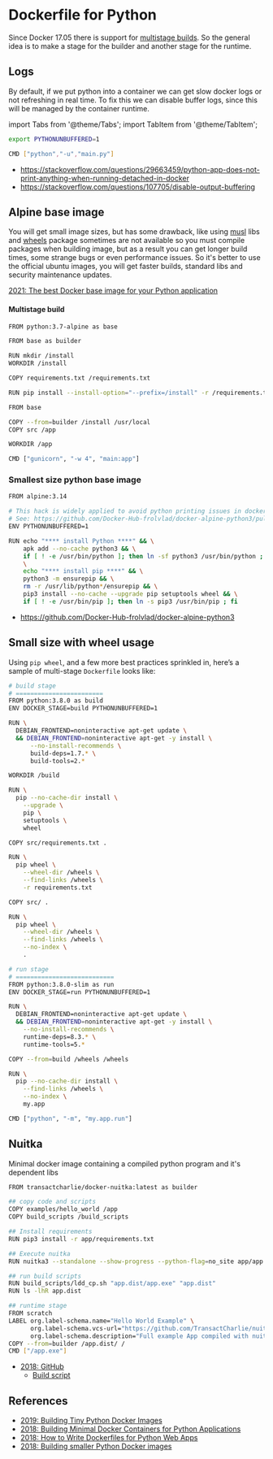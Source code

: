 # Dockerfile for Python

Since Docker 17.05 there is support for [multistage builds](https://docs.docker.com/develop/develop-images/multistage-build). So the general idea is to make a stage for the builder and another stage for the runtime.

## Logs

By default, if we put python into a container we can get slow docker logs or not refreshing in real time. To fix this we can disable buffer logs, since this will be managed by the container runtime.


import Tabs from '@theme/Tabs';
import TabItem from '@theme/TabItem';

<Tabs>
  <TabItem value="env" label="Using ENV" default>

```bash
export PYTHONUNBUFFERED=1
```
  </TabItem>
  <TabItem value="cli" label="Command line optin">

```bash
CMD ["python","-u","main.py"]
```
  </TabItem>
</Tabs>

* <https://stackoverflow.com/questions/29663459/python-app-does-not-print-anything-when-running-detached-in-docker>
* <https://stackoverflow.com/questions/107705/disable-output-buffering>

## Alpine base image

You will get small image sizes, but has some drawback, like using [musl](https://en.wikipedia.org/wiki/Musl) libs and [wheels](https://pythonwheels.com/) package sometimes are not available so you must compile packages when building image, but as a result you can get longer build times, some strange bugs or even performance issues. So it's better to use the official ubuntu images, you will get faster builds, standard libs and security maintenance updates.

[2021: The best Docker base image for your Python application](https://pythonspeed.com/articles/base-image-python-docker-images/)

#### Multistage build

```bash
FROM python:3.7-alpine as base

FROM base as builder

RUN mkdir /install
WORKDIR /install

COPY requirements.txt /requirements.txt

RUN pip install --install-option="--prefix=/install" -r /requirements.txt

FROM base

COPY --from=builder /install /usr/local
COPY src /app

WORKDIR /app

CMD ["gunicorn", "-w 4", "main:app"]
```

### Smallest size python base image

```bash
FROM alpine:3.14

# This hack is widely applied to avoid python printing issues in docker containers.
# See: https://github.com/Docker-Hub-frolvlad/docker-alpine-python3/pull/13
ENV PYTHONUNBUFFERED=1

RUN echo "**** install Python ****" && \
    apk add --no-cache python3 && \
    if [ ! -e /usr/bin/python ]; then ln -sf python3 /usr/bin/python ; fi && \
    \
    echo "**** install pip ****" && \
    python3 -m ensurepip && \
    rm -r /usr/lib/python*/ensurepip && \
    pip3 install --no-cache --upgrade pip setuptools wheel && \
    if [ ! -e /usr/bin/pip ]; then ln -s pip3 /usr/bin/pip ; fi
```

* <https://github.com/Docker-Hub-frolvlad/docker-alpine-python3>

## Small size with wheel usage

Using `pip wheel`, and a few more best practices sprinkled in, here’s a sample of multi-stage `Dockerfile` looks like:

```bash
# build stage
# ========================
FROM python:3.8.0 as build
ENV DOCKER_STAGE=build PYTHONUNBUFFERED=1

RUN \
  DEBIAN_FRONTEND=noninteractive apt-get update \
  && DEBIAN_FRONTEND=noninteractive apt-get -y install \
      --no-install-recommends \
      build-deps=1.7.* \
      build-tools=2.*

WORKDIR /build

RUN \
  pip --no-cache-dir install \
    --upgrade \
    pip \
    setuptools \
    wheel

COPY src/requirements.txt .

RUN \
  pip wheel \
    --wheel-dir /wheels \
    --find-links /wheels \
    -r requirements.txt

COPY src/ .

RUN \
  pip wheel \
    --wheel-dir /wheels \
    --find-links /wheels \
    --no-index \
    .

# run stage
# ===========================
FROM python:3.8.0-slim as run
ENV DOCKER_STAGE=run PYTHONUNBUFFERED=1

RUN \
  DEBIAN_FRONTEND=noninteractive apt-get update \
  && DEBIAN_FRONTEND=noninteractive apt-get -y install \
    --no-install-recommends \
    runtime-deps=8.3.* \
    runtime-tools=5.*

COPY --from=build /wheels /wheels

RUN \
  pip --no-cache-dir install \
    --find-links /wheels \
    --no-index \
    my.app

CMD ["python", "-m", "my.app.run"]
```
## Nuitka

Minimal docker image containing a compiled python program and it's dependent libs


```bash
FROM transactcharlie/docker-nuitka:latest as builder

## copy code and scripts
COPY examples/hello_world /app
COPY build_scripts /build_scripts

## Install requirements
RUN pip3 install -r app/requirements.txt

## Execute nuitka
RUN nuitka3 --standalone --show-progress --python-flag=no_site app/app.py

## run build scripts
RUN build_scripts/ldd_cp.sh "app.dist/app.exe" "app.dist"
RUN ls -lhR app.dist

## runtime stage
FROM scratch
LABEL org.label-schema.name="Hello World Example" \
      org.label-schema.vcs-url="https://github.com/TransactCharlie/nuitka-docker-example" \
      org.label-schema.description="Full example App compiled with nuitka in a scratch docker container"
COPY --from=builder /app.dist/ /
CMD ["/app.exe"]
```

* [2018: GitHub](https://github.com/TransactCharlie/nuitka-docker-example/blob/master/build_scripts/ldd_cp.sh)
  * [Build script](https://github.com/TransactCharlie/nuitka-docker-example/blob/master/build_scripts/ldd_cp.shkkk)

## References


* [2019: Building Tiny Python Docker Images](https://medium.com/@ethan.edwards/building-tiny-python-docker-images-b029b194171d)
* [2018: Building Minimal Docker Containers for Python Applications](https://blog.realkinetic.com/building-minimal-docker-containers-for-python-applications-37d0272c52f3?gi=33012cf6d374)
* [2018: How to Write Dockerfiles for Python Web Apps](https://blog.hasura.io/how-to-write-dockerfiles-for-python-web-apps-6d173842ae1d/)
* [2018: Building smaller Python Docker images](https://simonwillison.net/2018/Nov/19/smaller-python-docker-images/)

